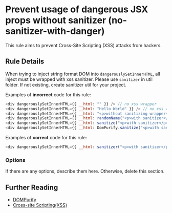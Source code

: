# Prevent usage of dangerous JSX props without sanitizer (no-sanitizer-with-danger)

This rule aims to prevent Cross-Site Scripting (XSS) attacks from hackers.


## Rule Details

When trying to inject string format DOM into `dangerouslySetInnerHTML`, all inject must be wrapped with xss sanitizer. Please use `sanitizer` in util folder. If not existing, create sanitizer util for your project.

Examples of **incorrect** code for this rule:

```js
<div dangerouslySetInnerHTML={{ __html: "" }} /> // no xss wrapper
<div dangerouslySetInnerHTML={{ __html: "Hello World" }} /> // no xss wrapper
<div dangerouslySetInnerHTML={{ __html: "<p>without sanitizing wrapper</p>" }} /> // no xss wrapper
<div dangerouslySetInnerHTML={{ __html: randomName("<p>with sanitizer</p>") }} /> // any random function call is prohibited.
<div dangerouslySetInnerHTML={{ __html: sanitize("<p>with sanitizer</p>") }} /> // ^
<div dangerouslySetInnerHTML={{ __html: DomPurify.sanitize("<p>with sanitizer</p>") }} /> // Direct use of library is prohibited.
```

Examples of **correct** code for this rule:

```js
<div dangerouslySetInnerHTML={{ __html: sanitizer("<p>with sanitizer</p>") }} />
```

### Options

If there are any options, describe them here. Otherwise, delete this section.

## Further Reading

- [DOMPurify](https://github.com/cure53/DOMPurify)
- [Cross-site Scripting(XSS)](https://www.owasp.org/index.php/Cross-site_Scripting_(XSS))
